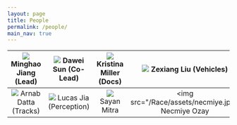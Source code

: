 ```yaml
---
layout: page
title: People
permalink: /people/
main_nav: true
---
```


|<img src="/Race/assets/minghao.jpg"> Minghao Jiang (Lead)|<img src="/Race/assets/dawei.png"> Dawei Sun (Co-Lead)|<img src="/Race/assets/kristina.jpg"> Kristina Miller (Docs)|<img src="/Race/assets/zexiang.jpg"> Zexiang Liu (Vehicles)|
|:---:|:---:|:---:|:---:|
|<img src="/Race/assets/arnab.jpg"> Arnab Datta (Tracks)|<img src="/Race/assets/lucas.jpg"> Lucas Jia (Perception)|<img src="/Race/assets/sayan_small_m.jpg"> Sayan Mitra|<img src="/Race/assets/necmiye.jpg> Necmiye Ozay|
